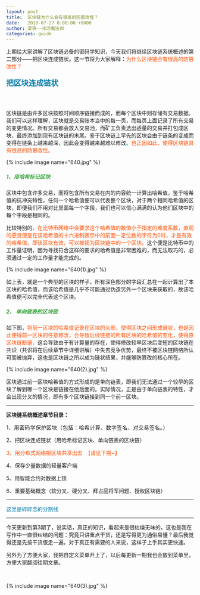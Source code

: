 ```yaml
---
layout: post
title:  区块链为什么会有很高的防篡改性？
date:   2018-07-27 8:00:00 +0800
author: 梁爽——冰河魔法师
categories: guide
---
```


上期给大家讲解了区块链必备的密码学知识，今天我们将继续区块链系统概述的第二部分——把区块连成链状。这一节将为大家解释：<span style="color: rgb(255, 76, 0);">为什么区块链会有很高的防篡改性？</span>  

#### <span style="color: rgb(0, 122, 170);">**<span style="color: rgb(0, 122, 170);font-size: 20px;">把区块连成链状</span>**</span>

<span style="color: rgb(0, 122, 170);">**<span style="color: rgb(0, 122, 170);font-size: 20px;">  
</span>**</span>

区块链是由许多区块按照时间顺序链接而成的，而每个区块中则存储有交易数据。我们可以这样理解，区块就是交易账本当中的每一页，而每页上面记录了所有交易的变更情况。所有交易都会放入交易池，而矿工负责选出适量的交易并打包成区块，最终添加到现有区块链的末尾。鉴于区块链上早先的区块会由于链条的变成而变得在链条上越来越深，因此会变得越来越难以修改<span style="color: rgb(0, 122, 170);">。</span><span style="color: rgb(255, 76, 0);">也正因如此，使得区块链具有很高的防篡改性。</span>

{% include image name="640.jpg" %}

<span style="color: rgb(255, 76, 0);"></span>

##### **<span style="color: rgb(61, 167, 66);">1、用哈希标记区块</span>**

区块中包含许多交易，而将包含所有交易在内的内容统一计算出哈希值，鉴于哈希值的抗冲突特性，任何一个哈希值便可以代表整个区块，对于两个相同哈希值的区块，即便我们不用对比里面每一个字段，我们也可以信心满满的认为他们区块中的每个字段是相同的。

比较特别的<span style="color: rgb(255, 76, 0);">，在比特币网络中会要求这个哈希值的数值小于指定的难度系数，直观的感觉便是在该哈希值的十六进制表示中的前面一定位数的字符为0时，才是有效的哈希值，即该区块有效，可以被视为区块链中的一个区块。</span>这个便是比特币中的工作量证明，因为寻找符合这样的要求的哈希值是非常困难的，而无法取巧的，必须通过一定的工作量才能完成的。  

{% include image name="640(1).jpg" %}

如上表，就是一个典型的区块的样子，所有深色部分的字段汇总在一起计算出了本区块的哈希值，而该哈希值是几乎不可能通过伪造另外一个区块来获取的，故该哈希值便可以完全代表这个区块。

##### **<span style="color: rgb(61, 167, 66);">2、 单向链表的区块链</span>**

如下图，<span style="color: rgb(255, 76, 0);">将前一区块的哈希值记录在区块的头部，使得区块之间形成链状，也是因此使得前一区块的任意修改，会导致后续链接的所有区块的哈希值的变化，使得原区块链断链，</span>这会导致由于有计算量的存在，使得修改较早区块后变短的区块链在共识（共识将在后续章节中详细讲解）中失去竞争优势，最终不被区块链网络所认可而被抛弃，这也是区块链之所以成为链状结果，并能够防篡改的核心所在。

{% include image name="640(2).jpg" %}

区块通过前一区块哈希值的方式形成的是单向链表，即我们无法通过一个较早的区块了解到哪一个区块是链接在他后面的。实际情况，正是由于单向链表的特性，才会出现分叉的情况，即有多个区块链接到同一个前一区块。

* * *

**区块链系统概述章节目录：**

<span style="letter-spacing: 0.544px;">1、用密码学保护区块（包括：哈希计算、数字签名、对交易签名。）</span>  

2、把区块连成链状（用哈希标记区块、单向链表的区块链）

<span style="color: rgb(255, 76, 0);">3、用分布式网络把区块共享出去  【请见下期~】 </span>

4、保存少量数据的轻量客户端

5、用智能合约对数据上锁

6、重要基础概念（软分叉、硬分叉、拜占庭将军问题、授权区块链）

* * *

<span style="font-size: 14px;color: rgb(0, 122, 170);">这里是碎碎念的分割线</span>

* * *

今天更新到第3期了，说实话，真正的知识，看起来是很枯燥无味的，这也是我在写作中一直很纠结的问题：究竟只讲重点干货，还是写得更为通俗易懂？最后我觉得还是先按干货版走一遍。对于真正有需要的人来说，这样子上手其实更快速。

另外为了方便大家，我把自定义菜单开上了，以后每更新一期我也会放到菜单里，方便大家翻阅往期文章。

**<span style="color: rgb(0, 122, 170);">  
</span>**

**<span style="color: rgb(0, 122, 170);"></span>**

{% include image name="640(3).jpg" %}

**<span style="color: rgb(0, 122, 170);"></span>**  

